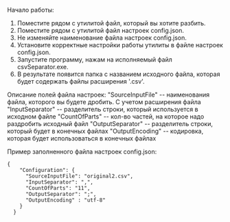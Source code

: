 Начало работы:
1. Поместите рядом с утилитой файл, который вы хотите разбить.
2. Поместите рядом с утилитой файл настроек config.json.
3. Не изменяйте наименование файла настроек config.json.
4. Установите корректные настройки работы утилиты в файле настроек config.json.
5. Запустите программу, нажам на исполняемый файл csvSeparator.exe.
6. В результате появится папка с названием исходного файла, которая будет содержать файлы расширения '.csv'.

Описание полей файла настроек:
    "SourceInputFile" -- наименования файла, которого вы будете дробить. С учетом расширения файла
    "InputSeparator" -- разделитель строки, который используется в исходном файле
    "CountOfParts" -- кол-во частей, на которое надо раздробить исходный файл
    "OutputSeparator" -- разделитель строки, который будет в конечных файлах
    "OutputEncoding" -- кодировка, которая будет использоваться в конечных файлах

Пример заполненного файла настроек config.json:
```
{
    "Configuration": {
      "SourceInputFile": "original2.csv",
      "InputSeparator": ",",
      "CountOfParts": "11",
      "OutputSeparator": ";",
      "OutputEncoding" : "utf-8"
    }
  }
```
